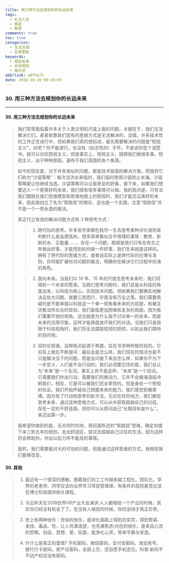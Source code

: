 ```yaml
---
title: 用三种方法去规划你的长远未来
tags:
  - 札记人生
  - 家庭
  - 教育
comments: true
toc: true
categories:
  - 生活点滴
  - 日常更新
keywords:
  - 规划未来
  - 长远规划
  - 做计划
abbrlink: e8f5e73
date: 2018-10-20 00:10:03
---
```

<script type="text/javascript" src="/js/src/bai.js"></script>

### 30. 用三种方法去规划你的长远未来
---

#### 30. 用三种方法去规划你的长远未来
> 我们常常面临着许多关于人类文明的尺度上面的问题。关键在于，我们无法解决它们。紧紧依靠我们现有的思维方式是无法解决的，没错，许多技术性的工作正在进行中，但如果我们真的想前进，最先需要解决的问题是“短视主义”，对吧？你不能游行，也没有（标志性的）手环。不是说你签个请愿书，就可以对抗短视主义。但是事实上，短视主义，阻碍我们做很多事。短视主义，出于种种原因，遍布于我们周围的各个角落。
>
> 如今的现实是，对于许多类似的问题，都是技术层面的解决方案。而我将它们称为“沙袋策略”：每次当洪水来临时，我们临时使用沙袋防止水淹。沙袋策略能让你继续当选，沙袋策略可以让报表变的好看，接下来，如果我们想要迈入一个更美好的未来，我们很有很多事情可以做。我的观点是，只有当我们摆脱在我们思维模型和思维地图上的短视时，我们才能见证美好的未来，因此我创立了名为“常路径”的理论，这也是一个实践，注意“常路径”并不是一个一劳永逸的做法。
>
> 真正行之有效的解决问题方式有 3 种思考方式：
>> 1. 跨代际的思考。许多哲学家都在耗尽一生去思考某种评价准则来判断什么是品德高尚。很多简单看似合乎情理的事情：教育、新鲜的水、正能量……，存在一个问题，那就是我们只有在有生之年做出好事，才能悟到如何做一件好事，我们生来就是这样的。拥有了跨代际的思维方式，或者说实际上是跨代际的伦理与准则，你将能扩展你对问题的看法，明确你在解决它们过程中扮演的角色。
>
>> 2. 面向未来。当我们以 10 年、15 年的尺度去思考未来时，我们将得到一个未来的愿景。当我们思考问题时，我们总是从科技的角度出发，以科技为核心，实现技术问题。但如果我们要确实地解决这些大问题，就要三思而行，毕竟没有万全之策。我们需要质疑的是不能单独以科技这一个单一视角看未来的大前提，和被主流看法所左右的现状。我们面临更加困难和复杂的局面，因为我们需要开放的视角。这也就是为什么我不讨论单一的未来，而是未来的无限可能，这样才能再度放开我们的对话。当我们只是局限于科技视角时，我们将无法摆脱短视的把控，以到达我们期待的目的地。
>
>> 3. 目的论思维。这种观点起源于希腊，旨在寻求种终极的目的。它实际上就在不断提问：最后会是怎么样。我们现在的情况也是不只是解决当下的问题，而是会问接下来会怎么样，如果你不为下一步定义，人们是不会行动的。我们必须要记住的是，我们总认为“未来“是一个名词，事实上并不是这样，“未来”是一个动词。它需要我们作出行动，需要我们的推动力，它并不会像海浪般冲刷我们，相反，它是可以被我们完全掌控的。但是身处一个短视的社会，我们开始怀疑自己把握未来的能力，我们感觉到被束缚。因为有了行动和思考的新方法，无论在任何地方，我们都在思考未来，通过这种思维方式，可以从中获取超越自己的过程，存在一定的不舒适感。但你可以从质问自己“长期目标是什么”，来迈出第一步。
>
> 我希望你做到的是，无论何时何地，用前面所述的“常路径”思维，确定你接下来三到五年的规划。走出舒适区，尝试去超越自己过往的生活，因为这样将会帮助你，作出以前力所不能及的事情。
>
> 是的，我们需要面对大的可怕的问题，但是通过这样思维的方式，我相信我们能够改变，

#### 30. 其他
> 1. 最近有一个很深的感触，随着我们的⼯工作越来越工程化、团队化，学界的老老师、同学应该向业界学习项目管理理，有条件的高校甚至应该在博士阶段提供相关课程。

> 2. 马云昨天在2018世界VR产业大会演讲:人人都相信一个产业的时候，其实你已经没有机会了了。在没有人相信的时候，你的坚持才真正珍贵。

> 2. 世上有两种快乐：世俗的快乐，是进化路路上得到的奖赏，得到赞美、金钱、毒品、性，让人充满渴望，也充满焦虑;内在的快乐，是来自心流的赏赐，创造、冥想、爱、玩耍，能净化心灵，带来平静与安逸。

> 4. 什什么是真正的爱情? 手机密码，微信密码，支付宝密码，淘宝账号，银行行卡密码，房产证密码，全部上交，还自愿手机定位。科普:新的不不动产权证没有密码。

